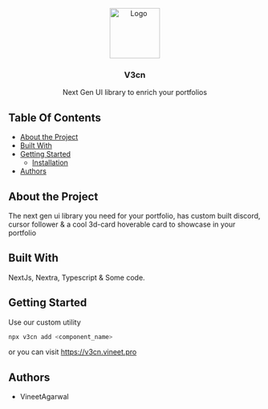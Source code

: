 <p align="center">
  <a href="https://github.com/ConcertPal/extension-backend">
    <img src="https://github.com/user-attachments/assets/607c3243-77c3-4745-90f9-5b375013d970" alt="Logo" width="100px" >
  </a>
<br/>
  <h3 align="center">V3cn</h3>
  <p align="center" >
   Next Gen UI library to enrich your portfolios
  </p>
</p>


## Table Of Contents

- [About the Project](#about-the-project)
- [Built With](#built-with)
- [Getting Started](#getting-started)
  - [Installation](#installation)
- [Authors](#authors)

## About the Project
The next gen ui library you need for your portfolio, has custom built discord, cursor follower & a cool 3d-card hoverable card to showcase in your portfolio

## Built With
NextJs, Nextra, Typescript & Some code.

## Getting Started
Use our custom utility 
```bash
npx v3cn add <component_name>
```
or you can visit https://v3cn.vineet.pro

## Authors
- VineetAgarwal
